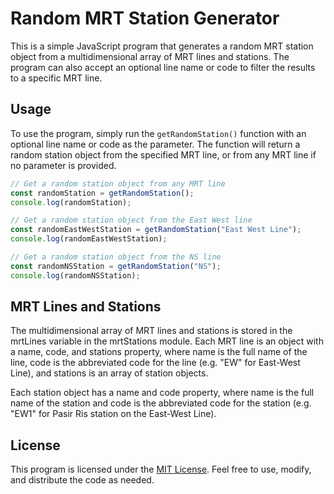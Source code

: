 # Random MRT Station Generator

This is a simple JavaScript program that generates a random MRT station object from a multidimensional array of MRT lines and stations. The program can also accept an optional line name or code to filter the results to a specific MRT line.

## Usage

To use the program, simply run the `getRandomStation()` function with an optional line name or code as the parameter. The function will return a random station object from the specified MRT line, or from any MRT line if no parameter is provided.

```javascript
// Get a random station object from any MRT line
const randomStation = getRandomStation();
console.log(randomStation);

// Get a random station object from the East West line
const randomEastWestStation = getRandomStation("East West Line");
console.log(randomEastWestStation);

// Get a random station object from the NS line
const randomNSStation = getRandomStation("NS");
console.log(randomNSStation);
```

## MRT Lines and Stations
The multidimensional array of MRT lines and stations is stored in the mrtLines variable in the mrtStations module. Each MRT line is an object with a name, code, and stations property, where name is the full name of the line, code is the abbreviated code for the line (e.g. "EW" for East-West Line), and stations is an array of station objects.

Each station object has a name and code property, where name is the full name of the station and code is the abbreviated code for the station (e.g. "EW1" for Pasir Ris station on the East-West Line).

## License
This program is licensed under the [MIT License](LICENSE). Feel free to use, modify, and distribute the code as needed.
